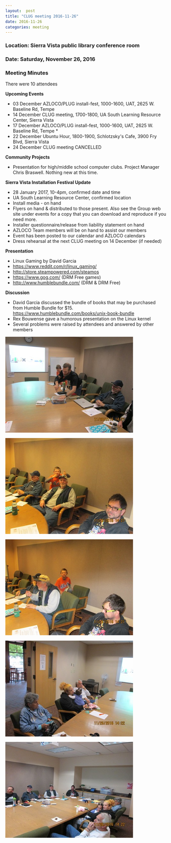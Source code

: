 ```yaml
---
layout:  post
title: "CLUG meeting 2016-11-26"
date: 2016-11-26
categories: meeting
---
```

### Location: Sierra Vista public library conference room

### Date: Saturday, November 26, 2016

### Meeting Minutes

There were 10 attendees 

**Upcoming Events**

 * 03 December AZLOCO/PLUG install-fest, 1000-1600, UAT, 2625 W. Baseline Rd, Tempe
 * 14 December CLUG meeting, 1700-1800, UA South Learning Resource Center, Sierra Vista
 * 17 December AZLOCO/PLUG install-fest, 1000-1600, UAT, 2625 W. Baseline Rd, Tempe * 
 * 22 December Ubuntu Hour, 1800-1900, Schlotzsky's Cafe, 3900 Fry Blvd, Sierra Vista 
 * 24 December CLUG meeting CANCELLED
 
**Community Projects**

 * Presentation for high/middle school computer clubs.  Project Manager Chris Braswell. Nothing new at this time.

**Sierra Vista Installation Festival Update**

 * 28 January 2017, 10-4pm, confirmed date and time
 * UA South Learning Resource Center, confirmed location
 * Install media - on hand
 * Flyers on hand & distributed to those present.  Also see the Group web site under events for a copy that you can download and reproduce if you need more.
 * Installer questionnaire/release from liability statement on hand
 * AZLOCO Team members will be on hand to assist our members
 * Event has been posted to our calendar and AZLOCO calendars
 * Dress rehearsal at the next CLUG meeting on 14 December (if needed)
 
**Presentation**
 * Linux Gaming by David Garcia
 * https://www.reddit.com/r/linux_gaming/
 * http://store.steampowered.com/steamos
 * https://www.gog.com/  (DRM Free games)
 * http://www.humblebundle.com/  (DRM & DRM Free)

**Discussion**

 * David Garcia discussed the bundle of books that may be purchased from Humble Bundle for $15.  https://www.humblebundle.com/books/unix-book-bundle
 * Rex Bouwense gave a humorous presentation on the Linux kernel
 * Several problems were raised by attendees and answered by other members
 
 ![alt text](https://raw.githubusercontent.com/CochiseLinuxUsersGroup/CochiseLinuxUsersGroup.github.io/master/images/CLUGmeeting01_26-11-16-400x400.JPG) 
 
 ![alt text](https://raw.githubusercontent.com/CochiseLinuxUsersGroup/CochiseLinuxUsersGroup.github.io/master/images/CLUGmeeting02_11-26-16-400x400.JPG) 
 
 ![alt text](https://raw.githubusercontent.com/CochiseLinuxUsersGroup/CochiseLinuxUsersGroup.github.io/master/images/CLUGmeeting03_26-11-16-400x400.JPG) 
 
 ![alt text](https://raw.githubusercontent.com/CochiseLinuxUsersGroup/CochiseLinuxUsersGroup.github.io/master/images/CLUGmeeting04_26-11-16-400x400.JPG)
 
 ![alt text](https://raw.githubusercontent.com/CochiseLinuxUsersGroup/CochiseLinuxUsersGroup.github.io/master/images/CLUGmeeting05_26-11-16-400x400.JPG) 
 
 
